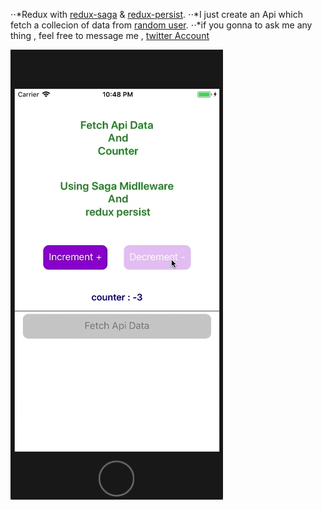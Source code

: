⋅⋅*Redux with [redux-saga](https://github.com/redux-saga/redux-saga) & [redux-persist](https://github.com/rt2zz/redux-persist/).
⋅⋅*I just create an Api which fetch a collecion of data from [random user](https://randomuser.me/).
⋅⋅*if you gonna to ask me any thing , feel free to message me , [twitter Account](https://twitter.com/skirmustafa) 

![alt text](images/ezgif-4-ef54a97457.gif)
